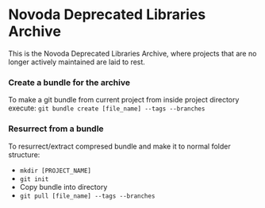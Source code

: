 # Novoda Deprecated Libraries Archive

This is the Novoda Deprecated Libraries Archive, where projects that are no longer actively maintained are laid to rest.

### Create a bundle for the archive
To make a git bundle from current project from inside project directory execute: 
`git bundle create [file_name] --tags --branches`

### Resurrect from a bundle

To resurrect/extract compresed bundle and make it to normal folder structure: 
- `mkdir [PROJECT_NAME]` 
- `git init`
- Copy bundle into directory 
- `git pull [file_name] --tags --branches`
